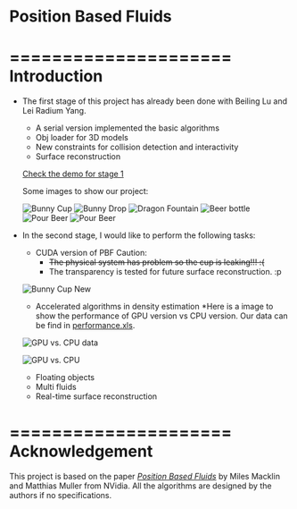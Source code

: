 Position Based Fluids
=====================

=====================
Introduction
=====================
* The first stage of this project has already been done with Beiling Lu and Lei Radium Yang. 
	* A serial version implemented the basic algorithms
	* Obj loader for 3D models
	* New constraints for collision detection and interactivity
	* Surface reconstruction

	[Check the demo for stage 1](http://youtu.be/UF9xwl5-nlQ)
	
	Some images to show our project:
	
	![Bunny Cup](https://github.com/chiwsy/Position_Based_Fluids/blob/master/PBF_Suyang_Beiling_Lei/final/PNG/OBJ1.png)
	![Bunny Drop](https://github.com/chiwsy/Position_Based_Fluids/blob/master/PBF_Suyang_Beiling_Lei/final/PNG/RealTime3.png)
	![Dragon Fountain](https://github.com/chiwsy/Position_Based_Fluids/blob/master/PBF_Suyang_Beiling_Lei/final/PNG/OBJ2.png)
	![Beer bottle](https://github.com/chiwsy/Position_Based_Fluids/blob/master/PBF_Suyang_Beiling_Lei/final/PNG/OBJ3.png)
	![Pour Beer](https://github.com/chiwsy/Position_Based_Fluids/blob/master/PBF_Suyang_Beiling_Lei/final/PNG/UserInteraction1.png)
	![Pour Beer](https://github.com/chiwsy/Position_Based_Fluids/blob/master/PBF_Suyang_Beiling_Lei/final/PNG/UserInteraction2.png)
	
* In the second stage, I would like to perform the following tasks:
	* CUDA version of PBF  Caution:
		* ~~The physical system has problem so the cup is leaking!!! :(~~
		* The transparency is tested for future surface reconstruction. :p
		
	![Bunny Cup New](https://github.com/chiwsy/Position_Based_Fluids/blob/master/PBF_Stage2/Images/PBF2_20141128.gif)
	
	* Accelerated algorithms in density estimation
		*Here is a image to show the performance of GPU version vs CPU version. Our data can be find in [performance.xls](https://github.com/chiwsy/Position_Based_Fluids/blob/master/PBF_Stage2/performance.xls).
		
	![GPU vs. CPU data](https://github.com/chiwsy/Position_Based_Fluids/blob/master/PBF_Stage2/Images/PerformanceData.png)
		
	![GPU vs. CPU](https://github.com/chiwsy/Position_Based_Fluids/blob/master/PBF_Stage2/Images/Performance.png)
	
	* Floating objects
	* Multi fluids
	* Real-time surface reconstruction

=====================
Acknowledgement
=====================
This project is based on the paper [_Position_ _Based_ _Fluids_](http://mmacklin.com/pbf_sig_preprint.pdf) by Miles Macklin and Matthias Muller from NVidia. All the algorithms are designed by the authors if no specifications. 
